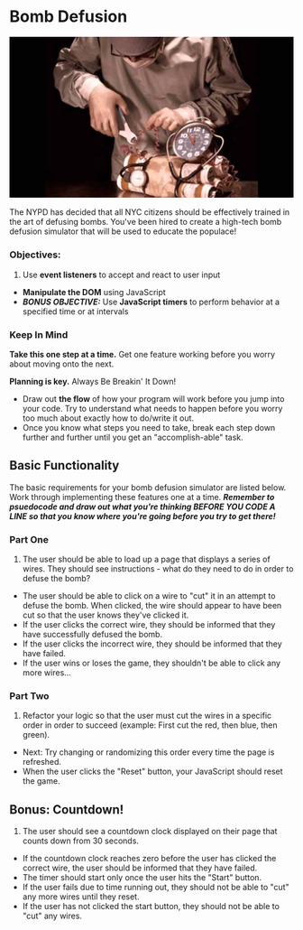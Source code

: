 # Bomb Defusion

![](img/bomb_defuser.jpg)

The NYPD has decided that all NYC citizens should be effectively trained in the art of defusing bombs. You've been hired to create a high-tech bomb defusion simulator that will be used to educate the populace!

### Objectives:

1. Use **event listeners** to accept and react to user input
- **Manipulate the DOM** using JavaScript
- ***BONUS OBJECTIVE:*** Use **JavaScript timers** to perform behavior at a specified time or at intervals

### Keep In Mind

**Take this one step at a time.** Get one feature working before you worry about moving onto the next.

**Planning is key.** Always Be Breakin' It Down!

  - Draw out **the flow** of how your program will work before you jump into your code. Try to understand what needs to happen before you worry too much about exactly how to do/write it out.
  - Once you know what steps you need to take, break each step down further and further until you get an "accomplish-able" task.

## Basic Functionality

The basic requirements for your bomb defusion simulator are listed below. Work through implementing these features one at a time. ***Remember to psuedocode and draw out what you're thinking BEFORE YOU CODE A LINE so that you know where you're going before you try to get there!***

### Part One

1. The user should be able to load up a page that displays a series of wires. They should see instructions - what do they need to do in order to defuse the bomb?
- The user should be able to click on a wire to "cut" it in an attempt to defuse the bomb. When clicked, the wire should appear to have been cut so that the user knows they've clicked it.
- If the user clicks the correct wire, they should be informed that they have successfully defused the bomb.
- If the user clicks the incorrect wire, they should be informed that they have failed.
- If the user wins or loses the game, they shouldn't be able to click any more wires...

### Part Two

1. Refactor your logic so that the user must cut the wires in a specific order in order to succeed (example: First cut the red, then blue, then green).
  - Next: Try changing or randomizing this order every time the page is refreshed.
- When the user clicks the "Reset" button, your JavaScript should reset the game.

## Bonus: Countdown!

1. The user should see a countdown clock displayed on their page that counts down from 30 seconds.
- If the countdown clock reaches zero before the user has clicked the correct wire, the user should be informed that they have failed.
- The timer should start only once the user hits the "Start" button.
- If the user fails due to time running out, they should not be able to "cut" any more wires until they reset.
- If the user has not clicked the start button, they should not be able to "cut" any wires.